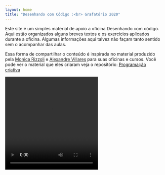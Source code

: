 ```yaml
---
layout: home
title: "Desenhando com Código :<br> Grafatório 2020"
---
```


Este site é um simples material de apoio a oficina Desenhando com código. Aqui estão organizados alguns breves textos e os exercícios aplicados durante a oficina. Algumas informações aqui talvez não façam tanto sentido sem o acompanhar das aulas.

Essa forma de compartilhar o conteúdo é inspirada no material produzido pela [Monica Rizzoli](https://cargocollective.com/monicarizzolli) e [Alexandre Villares](https://abav.lugaralgum.com/) para suas oficinas e cursos. Você pode ver o material que eles criaram veja o repositório: [Programação criativa](https://github.com/arteprog/programacao-criativa)

<div class="separador"><video width="300" height="300" autoplay loop><source src="assets/imgs/separador-compactado.mp4" type="video/mp4"></video></div>

